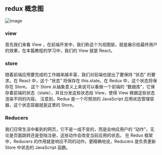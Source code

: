 ## redux 概念图   
![image](https://p1-jj.byteimg.com/tos-cn-i-t2oaga2asx/gold-user-assets/2019/12/15/16f09a0b5196a2dd~tplv-t2oaga2asx-watermark.awebp)      
### view   
首先我们来看 View ，在前端开发中，我们称这个为视图层，就是展示给最终用户的效果，在本篇教程的学习中，我们的 View 就是 React。   
### store   
随着前端应用要完成的工作越来越丰富，我们对前端也提出了要保持 “状态” 的要求。在 React 中，这个 “状态” 将保存在 this.state。在 Redux 中，这个状态将保存在 Store。
这个 Store 从抽象意义上来说可以看做一个前端的 “数据库”，它保存着前端的状态（state），并且分发这些状态给 View，使得 View 根据这些状态渲染不同的内容。
注意到，Redux 是一个可预测的 JavaScript 应用状态管理容器，这个状态容器就是这里的 Store。   
###  Reducers   
我们日常生活中看到的网页，它不是一成不变的，而是会响应用户的 “动作”，无论是页面跳转还是登陆注册，这些动作会改变当前应用的状态。
在 Redux 框架中，Reducers 的作用就是响应不同的动作。更精确地说，Reducers 是负责更新 Store 中状态的 JavaScript 函数。
